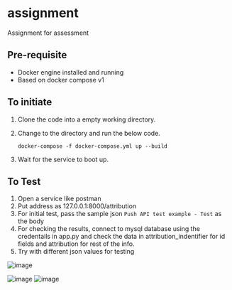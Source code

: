 # assignment
Assignment for <Placeholder> assessment

## Pre-requisite
- Docker engine installed and running
- Based on docker compose v1

## To initiate
 1. Clone the code into a empty working directory.
 2. Change to the directory and run the below code.
 
    ```
    docker-compose -f docker-compose.yml up --build
    ```
 3. Wait for the service to boot up.

## To Test
 1. Open a service like postman
 2. Put address as 127.0.0.1:8000/attribution
 3. For initial test, pass the sample json `Push API test example - Test` as the body
 4. For checking the results, connect to mysql database using the credentails in app.py and check the data in attribution_indentifier for id fields and attribution for rest of the info.
 5. Try with different json values for testing

![image](https://user-images.githubusercontent.com/14836328/166162913-3886a84c-9888-4fb2-8fd9-2be0330e0794.png)

![image](https://user-images.githubusercontent.com/14836328/166162922-8a6f4a9c-6263-4acd-a907-0a37cd85e74d.png)
![image](https://user-images.githubusercontent.com/14836328/166162935-1566b511-887e-4f4d-ad00-27cf9b812c95.png)
